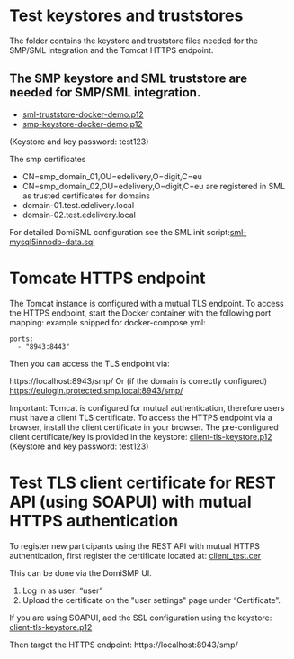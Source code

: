 # Test keystores and truststores
The folder contains the keystore and truststore files needed for the SMP/SML integration and the Tomcat HTTPS endpoint.

## The SMP keystore and SML truststore are needed for SMP/SML integration.
 - [sml-truststore-docker-demo.p12](sml-truststore-docker-demo.p12)
 - [smp-keystore-docker-demo.p12](smp-keystore-docker-demo.p12)

(Keystore and key password: test123)

The smp certificates 
 - CN=smp_domain_01,OU=edelivery,O=digit,C=eu
 - CN=smp_domain_02,OU=edelivery,O=digit,C=eu
are registered in SML as trusted certificates for domains
 - domain-01.test.edelivery.local 
 - domain-02.test.edelivery.local

For detailed DomiSML configuration see the SML init script:[sml-mysql5innodb-data.sql](sml-mysql5innodb-data.sql)


# Tomcate HTTPS endpoint
The Tomcat instance is configured with a mutual TLS endpoint. To access the HTTPS endpoint, start the Docker container with the following port mapping:
example snipped for docker-compose.yml:

    ports:
      - "8943:8443"

Then you can access the TLS endpoint via:

https://localhost:8943/smp/
Or (if the domain is correctly configured)
https://eulogin.protected.smp.local:8943/smp/ 

Important: Tomcat is configured for mutual authentication, therefore users must have a client TLS certificate. 
To access the HTTPS endpoint via a browser, install the client certificate in your browser. 
The pre-configured client certificate/key is provided in the keystore:
[client-tls-keystore.p12](client-tls-keystore.p12)
(Keystore and key password: test123)

# Test TLS client certificate for REST API (using SOAPUI) with mutual HTTPS authentication
To register new participants using the REST API with mutual HTTPS authentication, first register the certificate located at:
[client_test.cer](client_test.cer)

This can be done via the DomiSMP UI.
1. Log in as user: “user” 
2. Upload the certificate on the "user settings" page under “Certificate”.

If you are using SOAPUI, add the SSL configuration using the keystore:
[client-tls-keystore.p12](client-tls-keystore.p12)

Then target the HTTPS endpoint:
https://localhost:8943/smp/

